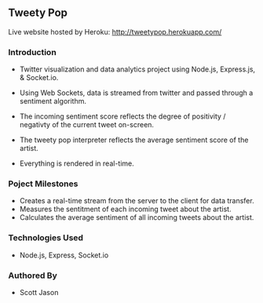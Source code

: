 ## Tweety Pop

Live website hosted by Heroku: http://tweetypop.herokuapp.com/

### Introduction

- Twitter visualization and data analytics project using Node.js, Express.js, & Socket.io.

- Using Web Sockets, data is streamed from twitter and passed through a sentiment algorithm.

- The incoming sentiment score reflects the degree of positivity / negativty of the current tweet on-screen.

- The tweety pop interpreter reflects the average sentiment score of the artist. 

- Everything is rendered in real-time.

### Poject Milestones

- Creates a real-time stream from the server to the client for data transfer.
- Measures the sentitment of each incoming tweet about the artist.
- Calculates the average sentiment of all incoming tweets about the artist.

### Technologies Used

- Node.js, Express, Socket.io

### Authored By
- Scott Jason
